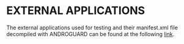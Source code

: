 # EXTERNAL APPLICATIONS

The external applications used for testing and their manifest.xml file
decompiled with ANDROGUARD can be found at the
following
[link](https://drive.google.com/drive/folders/0B6-PINSZBYUNeFdoN0tpNF9iN3M?usp=sharing).
